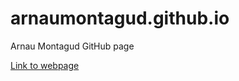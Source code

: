 # arnaumontagud.github.io
Arnau Montagud GitHub page

[Link to webpage](https://arnaumontagud.github.io)
